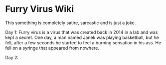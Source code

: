 # Furry Virus Wiki

This something is completely satire, sarcastic and is just a joke.

Day 1: Furry virus is a virus that was created back in 2014 in a lab and was kept a secret. One day, a man named Janek was playing basketball, but he fell, after a few seconds he started to feel a burning sensation in his ass. He fell on a syringe that appeared from nowhere.

Day 2:
